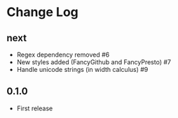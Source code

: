 # Change Log

## next

* Regex dependency removed #6
* New styles added (FancyGithub and FancyPresto) #7
* Handle unicode strings (in width calculus) #9

## 0.1.0

* First release
